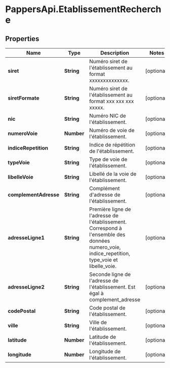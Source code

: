 # PappersApi.EtablissementRecherche

## Properties

Name | Type | Description | Notes
------------ | ------------- | ------------- | -------------
**siret** | **String** | Numéro siret de l&#39;établissement au format xxxxxxxxxxxxxx. | [optional] 
**siretFormate** | **String** | Numéro siret de l&#39;établissement au format xxx xxx xxx xxxxx. | [optional] 
**nic** | **String** | Numéro NIC de l&#39;établissement. | [optional] 
**numeroVoie** | **Number** | Numéro de voie de l&#39;établissement. | [optional] 
**indiceRepetition** | **String** | Indice de répétition de l&#39;établissement. | [optional] 
**typeVoie** | **String** | Type de voie de l&#39;établissement. | [optional] 
**libelleVoie** | **String** | Libellé de la voie de l&#39;établissement. | [optional] 
**complementAdresse** | **String** | Complément d&#39;adresse de l&#39;établissement. | [optional] 
**adresseLigne1** | **String** | Première ligne de l&#39;adresse de l&#39;établissement. Correspond à l&#39;ensemble des données numero_voie, indice_repetition, type_voie et libelle_voie. | [optional] 
**adresseLigne2** | **String** | Seconde ligne de l&#39;adresse de l&#39;établissement. Est égal à complement_adresse | [optional] 
**codePostal** | **String** | Code postal de l&#39;établissement. | [optional] 
**ville** | **String** | Ville de l&#39;établissement. | [optional] 
**latitude** | **Number** | Latitude de l&#39;établissement. | [optional] 
**longitude** | **Number** | Longitude de l&#39;établissement. | [optional] 


